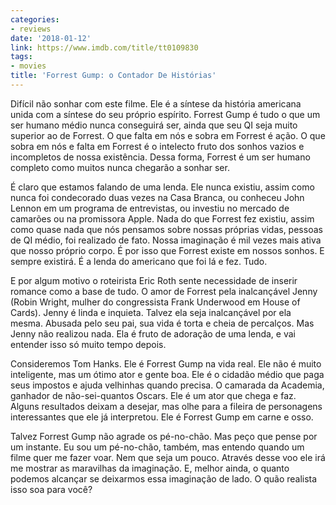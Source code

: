 ```yaml
---
categories:
- reviews
date: '2018-01-12'
link: https://www.imdb.com/title/tt0109830
tags:
- movies
title: 'Forrest Gump: o Contador De Histórias'
---
```


Difícil não sonhar com este filme. Ele é a síntese da história americana unida com a síntese do seu próprio espírito. Forrest Gump é tudo o que um ser humano médio nunca conseguirá ser, ainda que seu QI seja muito superior ao de Forrest. O que falta em nós e sobra em Forrest é ação. O que sobra em nós e falta em Forrest é o intelecto fruto dos sonhos vazios e incompletos de nossa existência. Dessa forma, Forrest é um ser humano completo como muitos nunca chegarão a sonhar ser.

É claro que estamos falando de uma lenda. Ele nunca existiu, assim como nunca foi condecorado duas vezes na Casa Branca, ou conheceu John Lennon em um programa de entrevistas, ou investiu no mercado de camarões ou na promissora Apple. Nada do que Forrest fez existiu, assim como quase nada que nós pensamos sobre nossas próprias vidas, pessoas de QI médio, foi realizado de fato. Nossa imaginação é mil vezes mais ativa que nosso próprio corpo. É por isso que Forrest existe em nossos sonhos. E sempre existirá. É a lenda do americano que foi lá e fez. Tudo.

E por algum motivo o roteirista Eric Roth sente necessidade de inserir romance como a base de tudo. O amor de Forrest pela inalcançável Jenny (Robin Wright, mulher do congressista Frank Underwood em House of Cards). Jenny é linda e inquieta. Talvez ela seja inalcançável por ela mesma. Abusada pelo seu pai, sua vida é torta e cheia de percalços. Mas Jenny não realizou nada. Ela é fruto de adoração de uma lenda, e vai entender isso só muito tempo depois.

Consideremos Tom Hanks. Ele é Forrest Gump na vida real. Ele não é muito inteligente, mas um ótimo ator e gente boa. Ele é o cidadão médio que paga seus impostos e ajuda velhinhas quando precisa. O camarada da Academia, ganhador de não-sei-quantos Oscars. Ele é um ator que chega e faz. Alguns resultados deixam a desejar, mas olhe para a fileira de personagens interessantes que ele já interpretou. Ele é Forrest Gump em carne e osso.

Talvez Forrest Gump não agrade os pé-no-chão. Mas peço que pense por um instante. Eu sou um pé-no-chão, também, mas entendo quando um filme quer me fazer voar. Nem que seja um pouco. Através desse voo ele irá me mostrar as maravilhas da imaginação. E, melhor ainda, o quanto podemos alcançar se deixarmos essa imaginação de lado. O quão realista isso soa para você?